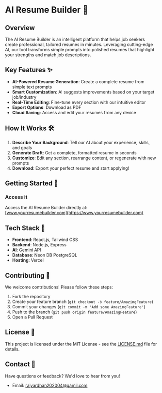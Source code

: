 # AI Resume Builder 🚀

<!-- ![AI Resume Builder Demo](demo.gif) *Replace with your actual demo GIF or screenshot* -->

## Overview

The AI Resume Builder is an intelligent platform that helps job seekers create professional, tailored resumes in minutes. Leveraging cutting-edge AI, our tool transforms simple prompts into polished resumes that highlight your strengths and match job descriptions.

## Key Features ✨

- **AI-Powered Resume Generation**: Create a complete resume from simple text prompts
- **Smart Customization**: AI suggests improvements based on your target job/industry
- **Real-Time Editing**: Fine-tune every section with our intuitive editor
- **Export Options**: Download as PDF
- **Cloud Saving**: Access and edit your resumes from any device

## How It Works 🛠️

1. **Describe Your Background**: Tell our AI about your experience, skills, and goals
2. **Generate Draft**: Get a complete, formatted resume in seconds
3. **Customize**: Edit any section, rearrange content, or regenerate with new prompts
4. **Download**: Export your perfect resume and start applying!

## Getting Started 🚀

### Access it
Access the AI Resume Builder directly at:  
[www.yourresumebuilder.com](https://www.yourresumebuilder.com)


## Tech Stack 🔧

- **Frontend**: React.js, Tailwind CSS
- **Backend**: Node.js, Express
- **AI**: Gemini API
- **Database**: Neon DB PostgreSQL
- **Hosting**: Vercel

## Contributing 🤝

We welcome contributions! Please follow these steps:

1. Fork the repository
2. Create your feature branch (`git checkout -b feature/AmazingFeature`)
3. Commit your changes (`git commit -m 'Add some AmazingFeature'`)
4. Push to the branch (`git push origin feature/AmazingFeature`)
5. Open a Pull Request

## License 📄

This project is licensed under the MIT License - see the [LICENSE.md](LICENSE.md) file for details.

## Contact 📧

Have questions or feedback? We'd love to hear from you!

- Email: rajvardhan202004@gamil.com
